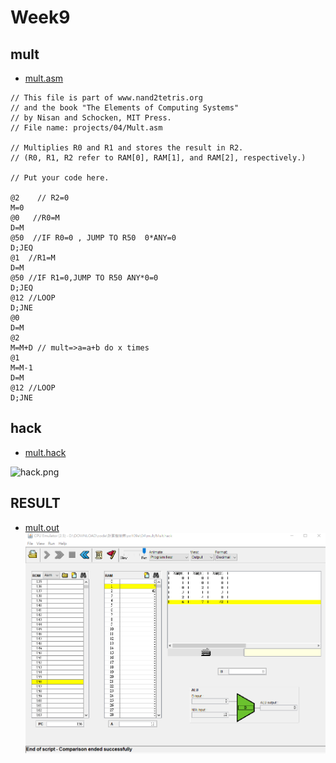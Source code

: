 # Week9
## mult
* [mult.asm](https://github.com/cycyucheng1010/co109a/blob/master/04/mult/mult.asm)
```
// This file is part of www.nand2tetris.org
// and the book "The Elements of Computing Systems"
// by Nisan and Schocken, MIT Press.
// File name: projects/04/Mult.asm

// Multiplies R0 and R1 and stores the result in R2.
// (R0, R1, R2 refer to RAM[0], RAM[1], and RAM[2], respectively.)

// Put your code here.

@2    // R2=0
M=0
@0   //R0=M 
D=M
@50  //IF R0=0 , JUMP TO R50  0*ANY=0
D;JEQ 
@1  //R1=M
D=M
@50 //IF R1=0,JUMP TO R50 ANY*0=0
D;JEQ
@12 //LOOP 
D;JNE
@0
D=M
@2
M=M+D // mult=>a=a+b do x times 
@1
M=M-1
D=M
@12 //LOOP
D;JNE
```
## hack
* [mult.hack](https://github.com/mark456tung/co109a/blob/master/04/mult/Mult.hack)

![hack.png](https://github.com/mark456tung/co109a/blob/master/04/mult/mult1.png)
## RESULT
* [mult.out](https://github.com/mark456tung/co109a/blob/master/04/mult/Mult.out)
![mult.png](https://github.com/mark456tung/co109a/blob/master/04/mult/mult2.png)
